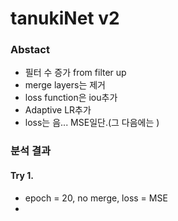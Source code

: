 # tanukiNet v2

### Abstact
- 필터 수 증가 from filter up
- merge layers는 제거
- loss function은 iou추가
- Adaptive LR추가
- loss는 음... MSE일단.(그 다음에는 )

### 분석 결과
#### Try 1.
- epoch = 20, no merge, loss = MSE
- 